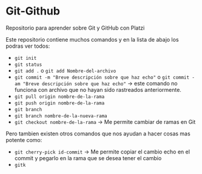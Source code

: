 # Git-Github

Repositorio para aprender sobre Git y GitHub con Platzi

Este repositorio contiene muchos comandos y en la lista de abajo los podras ver todos:

- `git init`
- `git status`
- `git add .` o `git add Nombre-del-archivo`
- `git commit -m "Breve descripción sobre que haz echo"` o `git commit -am "Breve descripción sobre que haz echo"` → este comando no funciona con archivo que no hayan sido rastreados anteriormente.
- `git pull origin nombre-de-la-rama`
- `git push origin nombre-de-la-rama`
- `git branch`
- `git branch nombre-de-la-nueva-rama`
- `git checkout nombre-de-la-rama` -> Me permite cambiar de ramas en Git

Pero tambien existen otros comandos que nos ayudan a hacer cosas mas potente como:

- `git cherry-pick id-commit` -> Me permite copiar el cambio echo en el commit y pegarlo en la rama que se desea tener el cambio
- `gitk`

